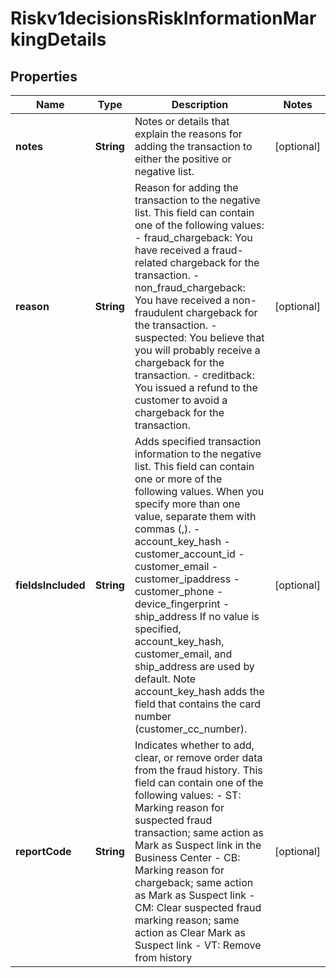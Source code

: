 
# Riskv1decisionsRiskInformationMarkingDetails

## Properties
Name | Type | Description | Notes
------------ | ------------- | ------------- | -------------
**notes** | **String** | Notes or details that explain the reasons for adding the transaction to either the positive or negative list. |  [optional]
**reason** | **String** | Reason for adding the transaction to the negative list. This field can contain one of the following values: - fraud_chargeback: You have received a fraud-related chargeback for the transaction. - non_fraud_chargeback: You have received a non-fraudulent chargeback for the transaction. - suspected: You believe that you will probably receive a chargeback for the transaction. - creditback: You issued a refund to the customer to avoid a chargeback for the transaction.  |  [optional]
**fieldsIncluded** | **String** | Adds specified transaction information to the negative list. This field can contain one or more of the following values. When you specify more than one value, separate them with commas (,). - account_key_hash - customer_account_id - customer_email - customer_ipaddress - customer_phone - device_fingerprint - ship_address If no value is specified, account_key_hash, customer_email, and ship_address are used by default. Note account_key_hash adds the field that contains the card number (customer_cc_number).  |  [optional]
**reportCode** | **String** | Indicates whether to add, clear, or remove order data from the fraud history. This field can contain one of the following values: - ST: Marking reason for suspected fraud transaction; same action as Mark as Suspect link in the Business Center - CB: Marking reason for chargeback; same action as Mark as Suspect link - CM: Clear suspected fraud marking reason; same action as Clear Mark as Suspect link - VT: Remove from history  |  [optional]



